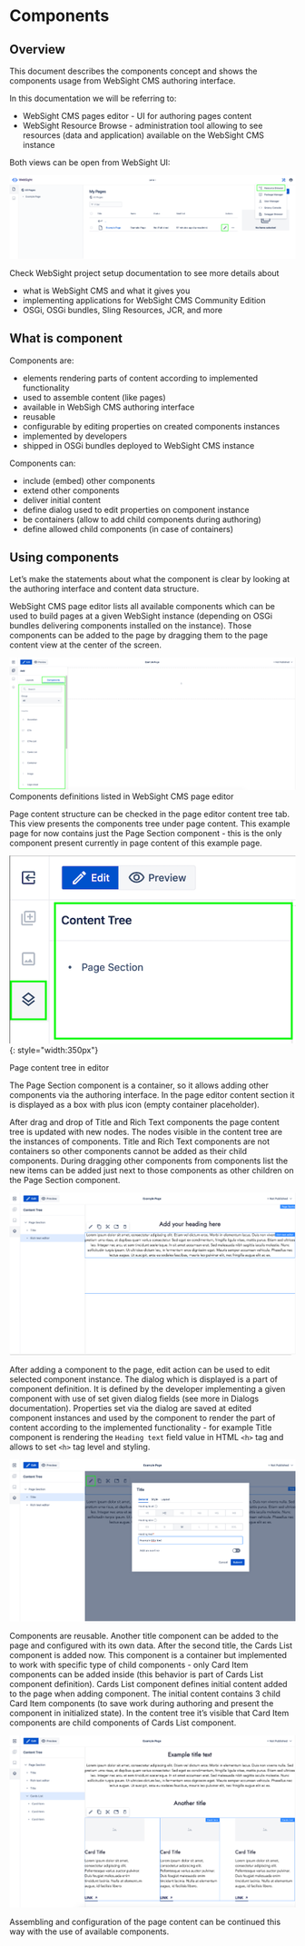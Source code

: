 # Components

## Overview

This document describes the components concept and shows the components usage from WebSight CMS authoring interface.

In this documentation we will be referring to:

- WebSight CMS pages editor - UI for authoring pages content
- WebSight Resource Browse - administration tool allowing to see resources (data and application) available on the WebSight CMS instance

Both views can be open from WebSight UI:

![WebSight - page editing & opening Resource Browser](websight-page-edit-resource-browser.png)

Check WebSight project setup documentation to see more details about

- what is WebSight CMS and what it gives you
- implementing applications for WebSight CMS Community Edition
- OSGi, OSGi bundles, Sling Resources, JCR, and more

## What is component

Components are:

- elements rendering parts of content according to implemented functionality
- used to assemble content (like pages)
- available in WebSigh CMS authoring interface
- reusable
- configurable by editing properties on created components instances
- implemented by developers
- shipped in OSGi bundles deployed to WebSight CMS instance

Components can:

- include (embed) other components
- extend other components
- deliver initial content
- define dialog used to edit properties on component instance
- be containers (allow to add child components during authoring)
- define allowed child components (in case of containers)

## Using components

Let’s make the statements about what the component is clear by looking at the authoring interface and content data structure.

WebSight CMS page editor lists all available components which can be used to build pages at a given WebSight instance (depending on OSGi bundles delivering components installed on the instance). Those components can be added to the page by dragging them to the page content view at the center of the screen.

![Components definitions listed in WebSight CMS page editor](page-editor-components.png)
Components definitions listed in WebSight CMS page editor

Page content structure can be checked in the page editor content tree tab. This view presents the components tree under page content.
This example page for now contains just the Page Section component - this is the only component present currently in page content of this example page.

![Page content tree in editor](page-editor-content-tree.png){: style="width:350px"}

Page content tree in editor

The Page Section component is a container, so it allows adding other components via the authoring interface. In the page editor content section it is displayed as a box with plus icon (empty container placeholder).

After drag and drop of Title and Rich Text components the page content tree is updated with new nodes. The nodes visible in the content tree are the instances of components. 
Title and Rich Text components are not containers so other components cannot be added as their child components. During dragging other components from components list the new items can be added just next to those components as other children on the Page Section component.


![RTE component](RTE-component.png)

After adding a component to the page, edit action can be used to edit selected component instance. The dialog which is displayed is a part of component definition. It is defined by the developer implementing a given component with use of set given dialog fields (see more in Dialogs documentation). Properties set via the dialog are saved at edited component instances and used by the component to render the part of content according to the implemented functionality - for example Title component is rendering the `Heading text` field value in HTML `<h>` tag and allows to set `<h>` tag level and styling.


![Title component - dialog](title-component-dialog.png)

Components are reusable. Another title component can be added to the page and configured with its own data.
After the second title, the Cards List component is added now. This component is a container but implemented to work with specific type of child components - only Card Item components can be added inside (this behavior is part of Cards List component definition).
Cards List component defines initial content added to the page when adding component. The initial content contains 3 child Card Item components (to save work during authoring and present the component in initialized state). 
In the content tree it’s visible that Card Item components are child components of Cards List component.

![Card List component](card-list-component-rendition.png)

Assembling and configuration of the page content can be continued this way with the use of available components.